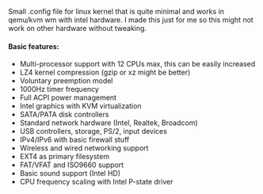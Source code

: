 Small .config file for linux kernel that is quite minimal and works in qemu/kvm wm with intel hardware. I made this just for me so this might not work on other hardware without tweaking.

#### Basic features:

-   Multi-processor support with 12 CPUs max, this can be easily increased
-   LZ4 kernel compression (gzip or xz might be better)
-   Voluntary preemption model
-   1000Hz timer frequency
-   Full ACPI power management
-   Intel graphics with KVM virtualization
-   SATA/PATA disk controllers
-   Standard network hardware (Intel, Realtek, Broadcom)
-   USB controllers, storage, PS/2, input devices
-   IPv4/IPv6 with basic firewall stuff
-   Wireless and wired networking support
-   EXT4 as primary filesystem
-   FAT/VFAT and ISO9660 support
-   Basic sound support (Intel HD)
-   CPU frequency scaling with Intel P-state driver
